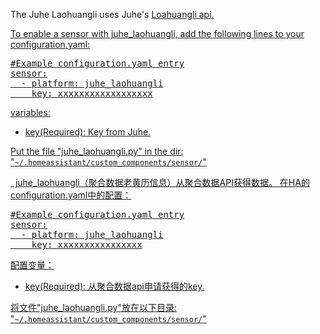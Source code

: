 The Juhe Laohuangli uses Juhe's <a href="https://www.juhe.cn/docs/api/id/65" rel="noopener" target="_blank">Loahuangli api</pre>.

To enable a sensor with juhe_laohuangli, add the following lines to your configuration.yaml:

<pre class="lang:yaml decode:true " >
#Example configuration.yaml entry
sensor:
  - platform: juhe_laohuangli
    key: xxxxxxxxxxxxxxxxxx
</pre>
variables:
<ul>
	<li>key(Required): Key from Juhe.</li>
</ul>
Put the file "juhe_laohuangli.py" in the dir: "<code>~/.homeassistant/custom_components/sensor/</code>"


&nbsp;
juhe_laohuangli（聚合数据老黄历信息）从<a href="https://www.juhe.cn/docs/api/id/65" rel="noopener" target="_blank">聚合数据API</pre>获得数据。
在HA的configuration.yaml中的配置：
<pre class="lang:yaml decode:true " >
#Example configuration.yaml entry
sensor:
  - platform: juhe_laohuangli
    key: xxxxxxxxxxxxxxxx
</pre>

配置变量：
<ul>
	<li>key(Required): 从聚合数据api申请获得的key.</li>
</ul>
将文件"juhe_laohuangli.py"放在以下目录: "<code>~/.homeassistant/custom_components/sensor/</code>"

